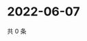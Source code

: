 # 2022-06-07

共 0 条

<!-- BEGIN WEIBO -->
<!-- 最后更新时间 Tue Jun 07 2022 14:15:55 GMT+0800 (China Standard Time) -->

<!-- END WEIBO -->
